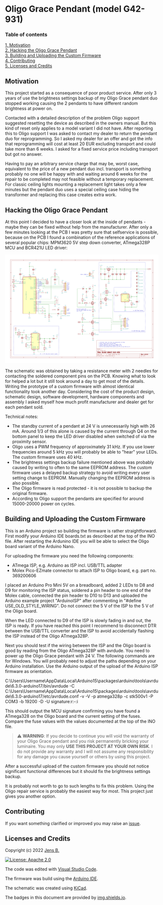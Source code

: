 # Oligo Grace Pendant (model G42-931)


### Table of contents

[1. Motivation](#motivation)  
[2. Hacking the Oligo Grace Pendant](#hacking-the-oligo-grace-pendant)  
[3. Building and Uploading the Custom Firmware](#building-and-uploading-the-custom-firmware)  
[4. Contributing](#contributing)  
[5. Licenses and Credits](#licenses-and-credits)


## Motivation

This project started as a consequence of poor product service. After only 3 years of use the brightness settings backup of my Oligo Grace pendant duo stopped working causing the 2 pendants to have different random brightness at power on.

Contacted with a detailed description of the problem Oligo support suggested resetting the device as described in the owners manual. But this kind of reset only applies to a model variant I did not have. After reporting this to Oligo support I was asked to contact my dealer to return the pendant duo for reprogramming. So I asked my dealer for an offer and got the info that reprogramming will cost at least 20 EUR excluding transport and could take more than 6 weeks. I asked for a fixed service price including transport but got no answer.

Having to pay an arbitrary service charge that may be, worst case, equivalent to the price of a new pendant duo incl. transport is something probably no one will be happy with and waiting around 6 weeks for the repair to be completed may not feasible without a temporary replacement. For classic ceiling lights mounting a replacement light takes only a few minutes but the pendant duo uses a special ceiling case hiding the transformer and replacing this case creates extra work.


## Hacking the Oligo Grace Pendant

At this point I decided to have a closer look at the inside of pendants - maybe they can be fixed without help from the manufacturer. After only a few minutes looking at the PCB I was pretty sure that selfservice is possible, because on the PCB I found a combination of the reference applications of several popular chips: MPM3620 5V step down converter, ATmega328P MCU and BCR421U LED driver:

![Schematic](assets/Schematic.png "schematic of Oligo Grace Pendant (model G42-931")

The schematic was obtained by taking a resistance meter with 2 needles for contacting the soldered component pins on the PCB. Knowing what to look for helped a lot but it still took around a day to get most of the details. Writing the prototype of a custom firmware with almost identical functionality took another day. Considering the cost of the product design, schematic design, software development, hardware components and assembly I asked myself how much profit manufacturer and dealer get for each pendant sold.

Technical notes:

- The standby current of a pendant at 24 V is unnecessarily high with 26 mA. Around
  1/3 of this alone is caused by the current through Q4 on the bottom panel to keep
  the LED driver disabled when switched of via the proximity sensor.
- Oligo uses a PWM frequency of approximately 31 kHz. If you use lower frequencies
  around 5 kHz you will probably be able to "hear" your LEDs. The custom firmware
  uses 40 kHz.
- The brightness settings backup failure mentioned above was probably caused by
  writing to often to the same EEPROM address. The custom firmware uses a delayed
  backup strategy to avoid writing every user setting change to EEPROM. Manually
  changing the EEPROM address is also possible.
- The Oligo firmware is read protected - it is not possible to backup the original
  firmware.
- According to Oligo support the pendants are specified for around 15000-20000 power
  on cycles.


## Building and Uploading the Custom Firmware

This is an Arduino project so building the firmware is rather straightforward. First modify your Arduino IDE boards.txt as described at the top of the INO file. After restarting the Ardunino IDE you will be able to select the Oligo board variant of the Arduino Nano.

For uploading the firmware you need the following components:
- ATmega ISP, e.g. Arduino as ISP incl. USB/TTL adapter
- Molex Pico-EZmate connector to attach ISP to Oligo board, e.g. part no. 369200606

I placed an Arduino Pro Mini 5V on a breadboard, added 2 LEDs to D8 and D9 for monitoring the ISP status, soldered a pin header to one end of the Molex cable, connected the pin header to D10 to D13 and uploaded the Arduino example project "ArduinoISP" after commenting in "#define USE_OLD_STYLE_WIRING". Do not connect the 5 V of the ISP to the 5 V of the Oligo board.

When the LED connected to D9 of the ISP is slowly fading in and out, the ISP is ready. If you have reached this point I recommend to disconnect DTR between the USB/TTL converter and the ISP to avoid accidentally flashing the ISP instead of the Oligo ATmega328P.

Next you should test if the wiring between the ISP and the Oligo board is good by reading from the Oligo ATmega328P with avrdude. You need to power up the Oligo Grace pendant with 24 V. The following commands are for Windows. You will probably need to adjust the paths depending on your Arduino installation. Use the Arduino output of the upload of the Arduino ISP firmware as orientation.

C:\Users\Username\AppData\Local\Arduino15\packages\arduino\tools\avrdude\6.3.0-arduino17/bin/avrdude -C C:\Users\Username\AppData\Local\Arduino15\packages\arduino\tools\avrdude\6.3.0-arduino17/etc/avrdude.conf -v -V -p atmega328p -c stk500v1 -P COM3 -b 19200 -D -U signature:r:-:i

This should output the MCU signature confirming you have found a ATmega328 on the Oligo board and the current setting of the fuses. Compare the fuse values with the values documented at the top of the INO file.

> :warning: **WARNING**: If you decide to continue you will void the warranty
  of your Oligo Grace pendant and you risk permanently bricking your luminaire.
  You may only **USE THIS PROJECT AT YOUR OWN RISK**.
  I do not provide any warranty and I will not assume any responsibility for any
  damage you cause yourself or others by using this project.

After a successful upload of the custom firmware you should not notice significant functional differences but it should fix the brightness settings backup.

It is probably not worth to go to such lengths to fix this problem. Using the Oligo repair service is probably the easiest way for most. This project just gives you another option.


## Contributing

If you want something clarified or improved you may raise an [issue](https://github.com/jnsbyr/arduino-oligograce).


## Licenses and Credits

Copyright (c) 2022 [Jens B.](https://github.com/jnsbyr/arduino-oligograce)

[![License: Apache 2.0](https://img.shields.io/badge/License-Apache%202.0-blue.svg)](http://www.apache.org/licenses/LICENSE-2.0)

The code was edited with [Visual Studio Code](https://code.visualstudio.com).

The firmware was build using the [Arduino IDE](https://www.arduino.cc/en/software/).

The schematic was created using [KiCad](https://kicad.org/).

The badges in this document are provided by [img.shields.io](https://img.shields.io/).